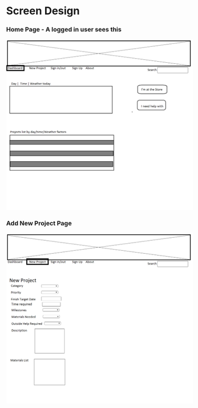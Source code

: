 # Screen Design

### Home Page - A logged in user sees this

![Home Page](dashboard.png)

### Add New Project Page

![Add Project](NewProject.png)
